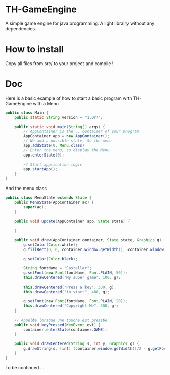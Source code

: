 TH-GameEngine
=============

A simple game engine for java programming. A light librairy without any dependencies.

How to install
=============

Copy all files from src/ to your project and compile !

Doc
=============

Here is a basic example of how to start a basic program with TH-GameEngine with a Menu
```java
public class Main {
	public static String version = "1.0r7";

	public static void main(String[] args) {
		// AppContainer is the .. container of your program
		AppContainer app = new AppContainer();
		// We add a possible state. So the menu
		app.addState(0, Menu.class)
		// Enter the menu, so display the Menu
		app.enterState(0);
		
		// Start application logic
		app.startApp();
	}
}
```

And the menu class
```java
public class MenuState extends State {
	public MenuState(AppContainer ac) {
		super(ac);
	}
	
	public void update(AppContainer app, State state) {
		
	}
	
	public void draw(AppContainer container, State state, Graphics g) {
		g.setColor(Color.white);
		g.fillRect(0, 0, container.window.getWidth(), container.window.getHeight());

		g.setColor(Color.black);
		
		String fontName = "Castellar";
		g.setFont(new Font(fontName, Font.PLAIN, 50)); 
		this.drawCentered("My super game", 100, g);
		 
		this.drawCentered("Press a key", 300, g); 
		this.drawCentered("to start", 400, g);
		
		g.setFont(new Font(fontName, Font.PLAIN, 20));
		this.drawCentered("Copyright Me", 500, g);
	}
	
	// Appel�e lorsque une touche est press�e
	public void keyPressed(KeyEvent evt) {
		container.enterState(container.GAME);
	}
	
	public void drawCentered(String s, int y, Graphics g) {
		g.drawString(s, (int) (container.window.getWidth()/2 - g.getFontMetrics().getStringBounds(s, g).getWidth()/2),y);
	}
}
```

To be continued ...